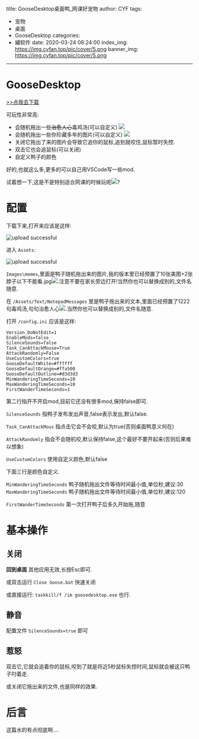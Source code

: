title: GooseDesktop桌面鸭_网课好宠物
author: CYF
tags:
  - 宠物
  - 桌面
  - GooseDesktop
categories:
  - 繡软件
date: 2020-03-24 08:24:00
index_img: https://img.cyfan.top/pic/cover/5.png
banner_img: https://img.cyfan.top/pic/cover/5.png
---
# GooseDesktop

<a class="btn" href="https://g.cyfan.ga/Public/DesktopGoose%2520v0.3.7z">
              >>点我去下载
            </a>



可玩性非常高:


- 会随机拖出一些~~治愈人心~~毒鸡汤(可以自定义)
	![](https://img.cyfan.top/pic/post/10.gif)
- 会随机拖出一些你珍藏多年的图片(可以自定义)
	![](https://img.cyfan.top/pic/post/11.gif)
- 关闭它拖出了来的图片会导致它追你的鼠标,追到就咬住,鼠标暂时失控.
- 双击它也会追鼠标(可以关闭)
- 自定义鸭子的颜色

好的,也就这么多,更多的可以自己用VSCode写一些mod.

试着想一下,这是不是特别适合网课的时候玩呢<img src="https://img.cyfan.top/pic/moji/huaji.png">?

# 配置

下载下来,打开来应该是这样:

![upload successful](https://img.cyfan.top/pic/post/pasted-91.png)

进入 `Assets`:


![upload successful](https://img.cyfan.top/pic/post/pasted-92.png)

`Images\memes`,里面是鸭子随机拖出来的图片,我的版本里已经预置了10张美图+2张脖子以下不能看.jpg<img src="https://img.cyfan.top/pic/moji/bx.png">.注意不要在家长旁边打开!当然你也可以替换成别的,文件名随意.

在 `/Assets/Text/NotepadMessages` 里是鸭子拖出来的文本,里面已经预置了1222句毒鸡汤,句句治愈人心<img src="https://img.cyfan.top/pic/moji/yhuaji.png">.当然你也可以替换成别的,文件名随意.

打开 `/config.ini` 应该是这样:

```
Version_DoNotEdit=1
EnableMods=false
SilenceSounds=false
Task_CanAttackMouse=True
AttackRandomly=False
UseCustomColors=true
GooseDefaultWhite=#ffffff
GooseDefaultOrange=#ffa500
GooseDefaultOutline=#d3d3d3
MinWanderingTimeSeconds=10
MaxWanderingTimeSeconds=10
FirstWanderTimeSeconds=1
```

第二行指开不开启mod,目前它还没有很多mod,保持false即可.

`SilenceSounds` 指鸭子发布发出声音,false表示发出,默认false.

`Task_CanAttackMous` 指点击它会不会咬,默认为true(否则桌面鸭意义何在)

`AttackRandomly` 指会不会随机咬,默认保持false,这个最好不要开起来(否则后果难以想象)

`UseCustomColors` 使用自定义颜色,默认false

下面三行是颜色自定义.

`MinWanderingTimeSeconds` 鸭子随机拖出文件等待时间最小值,单位秒,建议:30
`MaxWanderingTimeSeconds` 鸭子随机拖出文件等待时间最小值,单位秒,建议:120

`FirstWanderTimeSeconds` 第一次打开鸭子后多久开始拖,随意

# 基本操作

## 关闭

**回到桌面** 其他应用无效,长按Esc即可.

或双击运行 `Close Goose.bat` 快速关闭

或直接运行: `taskkill/f /im goosedesktop.exe` 也行.

## 静音

配置文件 `SilenceSounds=true` 即可

## 惹怒

双击它,它就会追着你的鼠标,咬到了就是将近5秒鼠标失控时间,鼠标就会被这只鸭子叼着走.

或关闭它拖出来的文件,也是同样的效果.

# 后言

这篇水的有点彻底啊....
